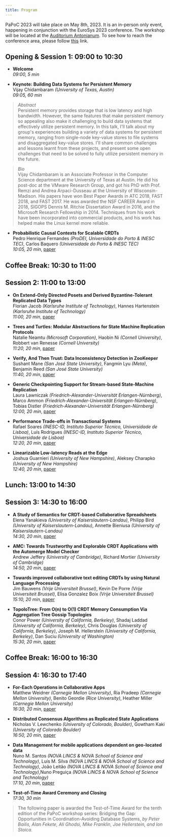 ```yaml
---
title: Program
---
```


PaPoC 2023 will take place on May 8th, 2023.
It is an in-person only event, happening in conjunction with the EuroSys 2023 conference.
The workshop will be located at the [Auditorium Antonianum](https://goo.gl/maps/p3BrWfbSZX6bjLEAA).
To see how to reach the conference area, please follow [this](https://2023.eurosys.org/venue.html#reachArea) link.

## Opening & Session 1: 09:00 to 10:30

* **Welcome**  
_09:00, 5 min_

* **Keynote: Building Data Systems for Persistent Memory**  
Vijay Chidambaram _(University of Texas, Austin)_  
_09:05, 60 min_

> _Abstract_  
> Persistent memory provides storage that is low latency and high bandwidth. However, the same features that make persistent memory so appealing also make it challenging to build data systems that effectively utilize persistent memory. In this talk, I'll talk about my group's experiences building a variety of data systems for persistent memory, ranging from single-node key-value stores to file systems and disaggregated key-value stores. I'll share common challenges and lessons learnt from these projects, and present some open challenges that need to be solved to fully utilize persistent memory in the future. 

> _Bio_  
> Vijay Chidambaram is an Associate Professor in the Computer Science department at the University of Texas at Austin. He did his post-doc at the VMware Research Group, and got his PhD with Prof. Remzi and Andrea Arpaci-Dusseau at the University of Wisconsin-Madison. His papers have won Best Paper Awards in ATC 2018, FAST 2018, and FAST 2017. He was awarded the NSF CAREER Award in 2018, SIGOPS Dennis M. Ritchie Dissertation Award in 2016, and the Microsoft Research Fellowship in 2014. Techniques from his work have been incorporated into commercial products, and his work has helped make the Linux kernel more reliable.

* **Probabilistic Causal Contexts for Scalable CRDTs** <!-- 75 -->  
Pedro Henrique Fernandes _(ProDEI, Universidade do Porto & INESC TEC)_, Carlos Baquero _(Universidade do Porto & INESC TEC)_  
_10:05, 20 min_, [paper](https://dl.acm.org/doi/10.1145/3578358.3591331)

## Coffee Break: 10:30 to 11:00

## Session 2: 11:00 to 13:00

* **On Extend-Only Directed Posets and Derived Byzantine-Tolerant Replicated Data Types** <!-- 85 -->  
Florian Jacob _(Karlsruhe Institute of Technology)_, Hannes Hartenstein _(Karlsruhe Institute of Technology)_  
_11:00, 20 min_, [paper](https://dl.acm.org/doi/10.1145/3578358.3591333)

* **Trees and Turtles: Modular Abstractions for State Machine Replication Protocols** <!-- 45 -->  
Natalie Neamtu _(Microsoft Corporation)_, Haobin Ni _(Cornell University)_, Robbert van Renesse _(Cornell University)_  
_11:20, 20 min_, [paper](https://dl.acm.org/doi/10.1145/3578358.3592148)

* **Verify, And Then Trust: Data Inconsistency Detection in ZooKeeper** <!-- 66 -->  
Sushant Mane _(San José State University)_, Fangmin Lyu _(Meta)_, Benjamin Reed _(San José State University)_  
_11:40, 20 min_, [paper](https://dl.acm.org/doi/10.1145/3578358.3591328)

* **Generic Checkpointing Support for Stream-based State-Machine Replication** <!-- 70 -->  
Laura Lawniczak _(Friedrich-Alexander-Universität Erlangen-Nürnberg)_, Marco Ammon _(Friedrich-Alexander-Universität Erlangen-Nürnberg)_, Tobias Distler _(Friedrich-Alexander-Universität Erlangen-Nürnberg)_  
_12:00, 20 min_, [paper](https://dl.acm.org/doi/10.1145/3578358.3591329)

* **Performance Trade-offs in Transactional Systems** <!-- 19 -->  
Rafael Soares _(INESC-ID, Instituto Superior Técnico, Universidade de Lisboa)_, Luís Rodrigues _(INESC-ID, Instituto Superior Técnico, Universidade de Lisboa)_  
_12:20, 20 min_, [paper](https://dl.acm.org/doi/10.1145/3578358.3591325)

* **Linearizable Low-latency Reads at the Edge** <!-- 58 -->  
Joshua Guarnieri _(University of New Hampshire)_, Aleksey Charapko _(University of New Hampshire)_  
_12:40, 20 min_, [paper](https://dl.acm.org/doi/10.1145/3578358.3591327)

## Lunch: 13:00 to 14:30

## Session 3: 14:30 to 16:00

* **A Study of Semantics for CRDT-based Collaborative Spreadsheets** <!-- 14 -->  
Elena Yanakieva _(University of Kaiserslautern-Landau)_, Philipp Bird _(University of Kaiserslautern-Landau)_, Annette Bieniusa _(University of Kaiserslautern-Landau)_  
_14:30, 20 min_, [paper](https://dl.acm.org/doi/10.1145/3578358.3591324)

* **AMC: Towards Trustworthy and Explorable CRDT Applications with the Automerge Model Checker** <!-- 21 -->  
Andrew Jeffery _(University of Cambridge)_, Richard Mortier _(University of Cambridge)_  
_14:50, 20 min_, [paper](https://dl.acm.org/doi/10.1145/3578358.3591326)

* **Towards improved collaborative text editing CRDTs by using Natural Language Processing** <!-- 74 -->  
Jim Bauwens _(Vrije Universiteit Brussel)_, Kevin De Porre _(Vrije Universiteit Brussel)_, Elisa Gonzalez Boix _(Vrije Universiteit Brussel)_  
_15:10, 20 min_, [paper](https://dl.acm.org/doi/10.1145/3578358.3591330)

* **TopoloTree: From O(n) to O(1) CRDT Memory Consumption Via Aggregation Tree Gossip Topologies** <!-- 79 -->  
Conor Power _(University of California, Berkeley)_, Shadaj Laddad _(University of California, Berkeley)_, Chris Douglas _(University of California, Berkeley)_, Joseph M. Hellerstein _(University of California, Berkeley)_, Dan Suciu _(University of Washington)_  
_15:30, 20 min_, [paper](https://drive.google.com/file/d/1W9cwY8sPT_cZpBbS5uTJIToEGjsdmwAf/view?usp=share_link)
	
## Coffee Break: 16:00 to 16:30

## Session 4: 16:30 to 17:40

* **For-Each Operations in Collaborative Apps** <!-- 11 -->  
Matthew Weidner _(Carnegie Mellon University)_, Ria Pradeep _(Carnegie Mellon University)_, Benito Geordie _(Rice University)_, Heather Miller _(Carnegie Mellon University)_  
_16:30, 20 min_, [paper](https://dl.acm.org/doi/10.1145/3578358.3591323)

* **Distributed Consensus Algorithms as Replicated State Applications** <!-- 4 -->  
Nicholas V. Lewchenko _(University of Colorado, Boulder)_, Gowtham Kaki _(University of Colorado Boulder)_  
_16:50, 20 min_, [paper](https://drive.google.com/file/d/1jTfzA-eDCAE3DjzkpkjtW1RVCoMMd_lD/view?usp=share_link)

* **Data Management for mobile applications dependent on geo-located data** <!-- 92 -->  
Nuno M. Santos _(NOVA LINCS & NOVA School of Science and Technology)_, Luís M. Silva _(NOVA LINCS & NOVA School of Science and Technology)_, João Leitão _(NOVA LINCS & NOVA School of Science and Technology)_,Nuno Preguiça _(NOVA LINCS & NOVA School of Science and Technology)_  
_17:10, 20 min_, [paper](https://dl.acm.org/doi/10.1145/3578358.3591334)

* **Test-of-Time Award Ceremony and Closing**  
_17:30, 30 min_

> The following paper is awarded the Test-of-Time Award for the tenth edition of the PaPoC workshop series:
> Bridging the Gap: Opportunities in Coordination-Avoiding Database Systems, _by Peter Bailis, Alan Fekete, Ali Ghodsi, Mike Franklin, Joe Hellerstein, and Ion Stoica._
